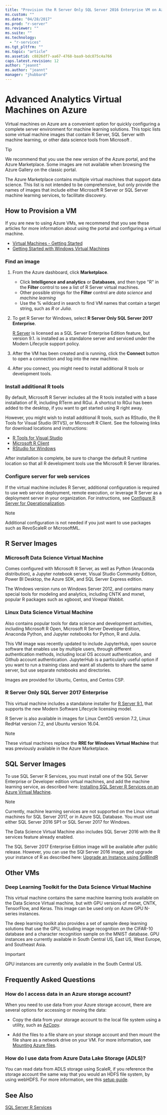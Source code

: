 ```yaml
---
title: "Provision the R Server Only SQL Server 2016 Enterprise VM on Azure | Microsoft Docs"
ms.custom: ""
ms.date: "04/28/2017"
ms.prod: "r-server"
ms.reviewer: ""
ms.suite: ""
ms.technology: 
  - "r-services"
ms.tgt_pltfrm: ""
ms.topic: "article"
ms.assetid: c8826df7-aa67-4768-baa9-bdc875c4a766
caps.latest.revision: 12
author: "jeannt"
ms.author: "jeannt"
manager: "jhubbard"
---
```

# Advanced Analytics Virtual Machines on Azure

Virtual machines on Azure are a convenient option for quickly configuring a complete server environment for machine learning solutions. This topic lists some virtual machine images that contain R Server, SQL Server with machine learning, or other data science tools from Microsoft .

> [!TIP]
> We recommend that you use the new version of the Azure portal, and the Azure Marketplace. Some images are not available when browsing the Azure Gallery on the classic portal.

The Azure Marketplace contains multiple virtual machines that support data science. This list is not intended to be comprehensive, but only provide the names of images that include either Microsoft R Server or SQL Server machine learning services, to facilitate discovery.

## How to Provision a VM

If you are new to using Azure VMs, we recommend that you see these articles for more information about using the portal and configuring a virtual machine.

+ [Virtual Machines - Getting Started](https://azure.microsoft.com/documentation/learning-paths/virtual-machines/)
+ [Getting Started with Windows Virtual Machines](https://azure.microsoft.com/en-us/documentation/articles/virtual-machines-windows-hero-tutorial/)

### Find an image

1. From the Azure dashboard, click **Marketplace**.

    - Click **Intelligence and analytics** or **Databases**, and then type "R" in the **Filter** control to see a list of R Server virtual machines.
    - Other possible strings for the **Filter** control are *data science* and *machine learning*
    - Use the % wildcard in search to find VM names that contain a target string, such as *R* or *Julia*.

2. To get R Server for Windows, select **R Server Only SQL Server 2017 Enterprise**.
  
    [R Server](https://msdn.microsoft.com/microsoft-r/rserver-whats-new) is licensed as a SQL Server Enterprise Edition feature, but version 9.1. is installed as a standalone server and serviced under the Modern Lifecycle support policy.

3. After the VM has been created and is running, click the **Connect** button to open a connection and log into the new machine.

4. After you connect, you might need to install additional R tools or development tools.

### Install additional R tools

By default, Microsoft R Server includes all the R tools installed with a base installation of R, including RTerm and RGui. A shortcut to RGui has been added to the desktop, if you want to get started using R right away.

However, you might wish to install additional R tools, such as RStudio, the R Tools for Visual Studio (RTVS), or Microsoft R Client. See the following links for download locations and instructions:
+ [R Tools for Visual Studio](https://docs.microsoft.com/visualstudio/rtvs/installation)
+ [Microsoft R Client](https://msdn.microsoft.com/microsoft-r/install-r-client-windows)
+ [RStudio for Windows](https://www.rstudio.com/products/rstudio/download/)

After installation is complete, be sure to change the default R runtime location so that all R development tools use the Microsoft R Server libraries.

### Configure server for web services

If the virtual machine includes R Server, additional configuration is required to use web service deployment, remote execution, or leverage R Server as a deployment server in your organization. For instructions, see [Configure R Server for Operationalization](https://msdn.microsoft.com/microsoft-r/operationalize/configuration-initial).

> [!NOTE]
> Additional configuration is not needed if you just want to use packages such as RevoScaleR or MicrosoftML.

## R Server Images

### Microsoft Data Science Virtual Machine

Comes configured with Microsoft R Server, as well as Python (Anaconda distribution), a Jupyter notebook server, Visual Studio Community Edition, Power BI Desktop, the Azure SDK, and SQL Server Express edition.

The Windows version runs on Windows Server 2012, and contains many special tools for modeling and analytics, including CNTK and mxnet, popular R packages such as xgboost, and Vowpal Wabbit.

### Linux Data Science Virtual Machine

Also contains popular tools for data science and development activities, including Microsoft R Open, Microsoft R Server Developer Edition, Anaconda Python, and Jupyter notebooks for Python, R and Julia.

This VM image was recently updated to include JupyterHub, open source software that enables use by multiple users, through different authentication methods, including local OS account authentication, and Github account authentication. JupyterHub is a particularly useful option if you want to run a training class and want all students to share the same server, but use separate notebooks and directories.

Images are provided for Ubuntu, Centos, and Centos CSP.

### R Server Only SQL Server 2017 Enterprise

This virtual machine includes a standalone installer for [R Server 9.1.](https://msdn.microsoft.com/microsoft-r/rserver-whats-new) that supports the new Modern Software Lifecycle licensing model.

 R Server is also available in images for Linux CentOS version 7.2, Linux RedHat version 7.2, and Ubuntu version 16.04.

 > [!NOTE]
 > These virtual machines replace the **RRE for Windows Virtual Machine** that was previously available in the Azure Marketplace.

## SQL Server Images

To use SQL Server R Services, you must install one of the SQL Server Enterprise or Developer edition virtual machines, and add the machine learning service, as described here: [Installing SQL Server R Services on an Azure Virtual Machine](../../advanced-analytics/r-services/installing-sql-server-r-services-on-an-azure-virtual-machine.md).

> [!NOTE]
> Currently, machine learning services are not supported on the Linux virtual machines for SQL Server 2017, or in Azure SQL Database. You must use either SQL Server 2016 SP1 or SQL Server 2017 for Windows.

The Data Science Virtual Machine also includes SQL Server 2016 with the R services feature already enabled.

The SQL Server 2017 Enterprise Edition image will be available after public release. However, you can use the SQl Server 2016 image, and upgrade your instance of R as described here: [Upgrade an Instance using SqlBindR](use-sqlbindr-exe-to-upgrade-an-instance-of-sql-server.md)


## Other VMs

### Deep Learning Toolkit for the Data Science Virtual Machine

This virtual machine contains the same machine learning tools available on the Data Science Virtual machine, but with GPU versions of mxnet, CNTK, TensorFlow, and Keras. This image can be used only on Azure GPU N-series instances. 

The deep learning toolkit also provides a set of sample deep learning solutions that use the GPU, including image recognition on the CIFAR-10 database and a character recognition sample on the MNIST database. GPU instances are currently available in South Central US, East US, West Europe, and Southeast Asia.

> [!IMPORTANT]
> GPU instances are currently only available in the South Central US.


## Frequently Asked Questions

### How do I access data in an Azure storage account?

When you need to use data from your Azure storage account, there are several options for accessing or moving the data:

+ Copy the data from your storage account to the local file system using a utility, such as [AzCopy](https://azure.microsoft.com/documentation/articles/storage-use-azcopy/#copy-files-in-azure-file-storage-with-azcopy-preview-version-only). 

+ Add the files to a file share on your storage account and then mount the file share as a network drive on your VM.  For more information, see [Mounting Azure files](https://azure.microsoft.com/documentation/articles/storage-dotnet-how-to-use-files/). 

### How do I use data from Azure Data Lake Storage (ADLS)?

You can read data from ADLS storage using ScaleR, if you reference the storage account the same way that you would an HDFS file system, by using webHDFS.  For more information, see this [setup guide](http://go.microsoft.com/fwlink/?LinkId=723452).

## See Also

[SQL Server R Services](https://msdn.microsoft.com/library/mt604845.aspx)

